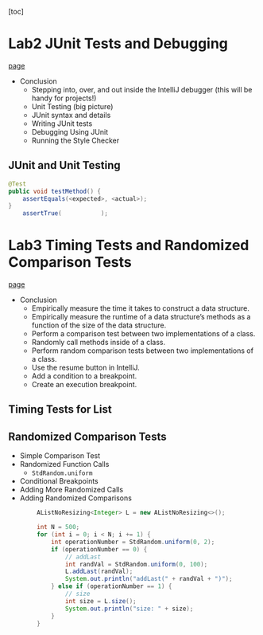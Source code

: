 [toc]
# Lab2 JUnit Tests and Debugging
[page](https://sp21.datastructur.es/materials/lab/lab2/lab2#junit-and-unit-testing)
* Conclusion
  * Stepping into, over, and out inside the IntelliJ debugger (this will be handy for projects!)
  * Unit Testing (big picture)
  * JUnit syntax and details
  * Writing JUnit tests
  * Debugging Using JUnit
  * Running the Style Checker
## JUnit and Unit Testing 
```java
@Test
public void testMethod() {
    assertEquals(<expected>, <actual>);
}
    assertTrue(           );
```
# Lab3 Timing Tests and Randomized Comparison Tests
[page](https://sp21.datastructur.es/materials/lab/lab3/lab3)
* Conclusion
  * Empirically measure the time it takes to construct a data structure.
  * Empirically measure the runtime of a data structure’s methods as a function of the size of the data structure.
  * Perform a comparison test between two implementations of a class.
  * Randomly call methods inside of a class.
  * Perform random comparison tests between two implementations of a class.
  * Use the resume button in IntelliJ.
  * Add a condition to a breakpoint.
  * Create an execution breakpoint.
## Timing Tests for List
## Randomized Comparison Tests
* Simple Comparison Test
* Randomized Function Calls
  * ``StdRandom.uniform``
* Conditional Breakpoints
* Adding More Randomized Calls
* Adding Randomized Comparisons

```java
        AListNoResizing<Integer> L = new AListNoResizing<>();

        int N = 500;
        for (int i = 0; i < N; i += 1) {
            int operationNumber = StdRandom.uniform(0, 2);
            if (operationNumber == 0) {
                // addLast
                int randVal = StdRandom.uniform(0, 100);
                L.addLast(randVal);
                System.out.println("addLast(" + randVal + ")");
            } else if (operationNumber == 1) {
                // size
                int size = L.size();
                System.out.println("size: " + size);
            }
        }
```

